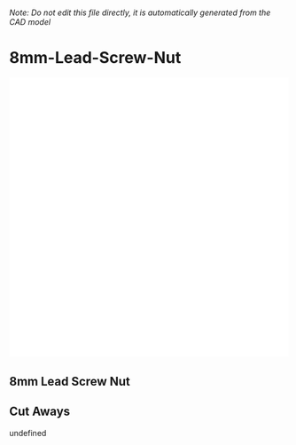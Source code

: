 ###### Note: Do not edit this file directly, it is automatically generated from the CAD model

# 8mm-Lead-Screw-Nut

![](/project.svg)

## 8mm Lead Screw Nut


## Cut Aways


undefined


